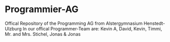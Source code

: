 # Programmier-AG
Offical Repository of the Programming AG from Alstergymnasium Henstedt-Ulzburg
In our offical Programmer-Team are: Kevin A, David, Kevin, Timmi, Mr. and Mrs. Stichel, Jonas & Jonas